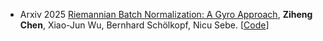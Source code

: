 - <span class="arxiv-badge">Arxiv 2025</span>
[Riemannian Batch Normalization: A Gyro Approach](https://arxiv.org/abs/2509.07115),
**Ziheng Chen**, Xiao-Jun Wu, Bernhard Schölkopf, Nicu Sebe.
[[Code](https://github.com/GitZH-Chen/GyroBN)] 
<!-- [[Slides](https://github.com/GitZH-Chen/LieBN/blob/main/ICLR24_LieBN_PPT.pdf)] 
[[Poster](https://github.com/GitZH-Chen/LieBN/blob/main/ICLR24_LieBN_Poster.pdf)]
[[Video](https://iclr.cc/virtual/2024/poster/17806)] -->